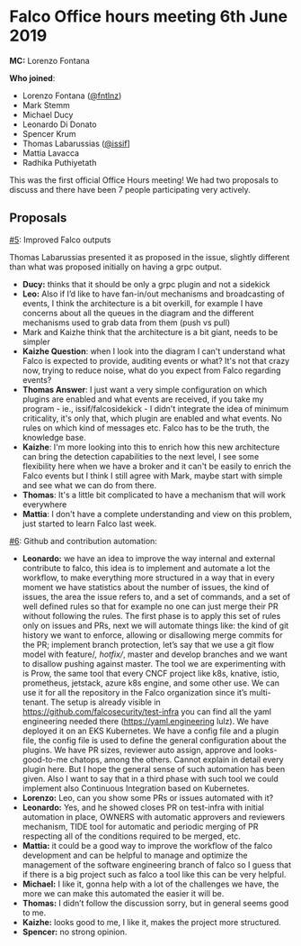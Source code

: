 # Falco Office hours meeting 6th June 2019

**MC:** Lorenzo Fontana

**Who joined**:

- Lorenzo Fontana ([@fntlnz](https://github.com/fntlnz))
- Mark Stemm
- Michael Ducy
- Leonardo Di Donato
- Spencer Krum
- Thomas Labarussias ([@issif](https://github.com/issif)]
- Mattia Lavacca
- Radhika Puthiyetath

This was the first official Office Hours meeting! We had two proposals to discuss
and there have been 7 people participating very actively.

## Proposals

[#5](https://github.com/falcosecurity/office-hours/issues/5): Improved Falco outputs

Thomas Labarussias presented it as proposed in the issue, slightly different than what was proposed initially on having a grpc output.

- **Ducy:** thinks that it should be only a grpc plugin and not a sidekick 
- **Leo:** Also if I’d like to have fan-in/out mechanisms and broadcasting of events, I think the architecture is a bit overkill, for example I have concerns about all the queues in the diagram and the different mechanisms used to grab data from them (push vs pull)
- Mark and Kaizhe think that the architecture is a bit giant, needs to be simpler
- **Kaizhe Question**: when I look into the diagram I can't understand what Falco is expected to provide, auditing events or what? It's not that crazy now, trying to reduce noise, what do you expect from Falco regarding events?
- **Thomas Answer**: I just want a very simple configuration on which plugins are enabled and what events are received, if you take my program - ie., issif/falcosidekick - I didn't integrate the idea of minimum criticality, it's only that, which plugin are enabled and what events. No rules on which kind of messages etc. Falco has to be the truth, the knowledge base.
- **Kaizhe**: I'm more looking into this to enrich how this new architecture can bring the detection capabilities to the next level, I see some flexibility here when we have a broker and it can't be easily to enrich the Falco events but I think I still agree with Mark, maybe start with simple and see what we can do from there.
- **Thomas**: It's a little bit complicated to have a mechanism that will work everywhere
- **Mattia**: I don't have a complete understanding and view on this problem, just started to learn Falco last week.

[#6](https://github.com/falcosecurity/office-hours/issues/6): Github and contribution automation:

- **Leonardo:** we have an idea to improve the way internal and external contribute to falco, this idea is to implement and automate a lot the workflow, to make everything more structured in a way that in every moment we have statistics about the number of issues, the kind of issues, the area the issue refers to, and a set of commands, and a set of well defined rules so that for example no one can just merge their PR without following the rules. 
The first phase is to apply this set of rules only on issues and PRs, next we will automate things like: the kind of git history we want to enforce, allowing or disallowing merge commits for the PR; implement branch protection, let’s say that we use a git flow model with feature/*, hotfix/*, master and develop branches and we want to disallow pushing against master. The tool we are experimenting with is Prow, the same tool that every CNCF project like k8s, knative, istio, prometheus, jetstack, azure k8s engine, and some other use. We can use it for all the repository in the Falco organization since it’s multi-tenant. The setup is already visible in https://github.com/falcosecurity/test-infra you can find all the yaml engineering needed there (https://yaml.engineering lulz).  We have deployed it on an EKS Kubernetes. We have a config file and a plugin file, the config file is used to define the general configuration about the plugins. We have PR sizes, reviewer auto assign, approve and looks-good-to-me chatops, among the others. Cannot explain in detail every plugin here. But I hope the general sense of such automation has been given.
Also I want to say that in a third phase with such tool we could implement also Continuous Integration based on Kubernetes.
- **Lorenzo:** Leo, can you show some PRs or issues automated with it?
- **Leonardo:** Yes, and he showed closes PR on test-infra with initial automation in place, OWNERS with automatic approvers and reviewers mechanism, TIDE tool for automatic and periodic merging of PR respecting all of the conditions required to be merged, etc.
- **Mattia:** it could be a good way to improve the workflow of the falco development and can be helpful to manage and optimize the management of the software engineering branch of falco so I guess that if there is a big project such as falco a tool like this can be very helpful.
- **Michael:** I like it, gonna help with a lot of the challenges we have, the more we can make this automated the easier it will be.
- **Thomas:** I didn’t  follow the discussion sorry, but in general seems good to me.
- **Kaizhe:** looks good to me, I like it, makes the project more structured.
- **Spencer:** no strong opinion.


